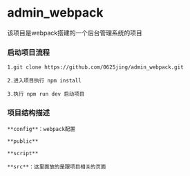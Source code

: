 # admin_webpack
该项目是webpack搭建的一个后台管理系统的项目
### 启动项目流程
```
1.git clone https://github.com/0625jing/admin_webpack.git
```
```
2.进入项目执行 npm install
```
```
3.执行 npm run dev 启动项目
```
### 项目结构描述
```
**config**：webpack配置
```
```
**public**
```
```
**script**
```
```
**src**：这里面放的是跟项目相关的页面
```

